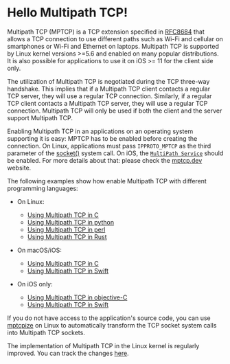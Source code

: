 # Hello Multipath TCP!

Multipath TCP (MPTCP) is a TCP extension specified in [RFC8684](https://www.rfc-editor.org/rfc/rfc8684.html) that allows a TCP connection to use different paths such as Wi-Fi and cellular on smartphones or Wi-Fi and Ethernet on laptops. Multipath TCP is supported by Linux kernel versions >=5.6 and enabled on many popular distributions. It is also possible for applications to use it on iOS >= 11 for the client side only.

The utilization of Multipath TCP is negotiated during the TCP three-way handshake. This implies that if a Multipath TCP client contacts a regular TCP server, they will use a regular TCP connection. Similarly, if a regular TCP client contacts a Multipath TCP server, they will use a regular TCP connection. Multipath TCP will only be used if both the client and the server support Multipath TCP.

Enabling Multipath TCP in an applications on an operating system supporting it is easy: MPTCP has to be enabled before creating the connection. On Linux, applications must pass `IPPROTO_MPTCP` as the third parameter of the [socket()](https://www.man7.org/linux/man-pages/man3/socket.3p.html) system call. On iOS, the [`MultiPath Service`](https://developer.apple.com/documentation/foundation/nsurlsessionmultipathservicetype) should be enabled. For more details about that: please check the [mptcp.dev](https://mptcp.dev) website.

The following examples show how enable Multipath TCP with different programming languages:

- On Linux:
  - [Using Multipath TCP in C](c/linux/README.md)
  - [Using Multipath TCP in python](python/README.md)
  - [Using Multipath TCP in perl](perl/README.md)
  - [Using Multipath TCP in Rust](rust/README.md)

- On macOS/iOS:
  - [Using Multipath TCP in C](c/macOS/README.md)
  - [Using Multipath TCP in Swift](swift/macOS/README.md)
  
- On iOS only:
  - [Using Multipath TCP in objective-C](objective-c/README.md)
  - [Using Multipath TCP in Swift](swift/iOS/README.md)



If you do not have access to the application's source code, you can use [mptcpize](https://manpages.ubuntu.com/manpages/kinetic/en/man8/mptcpize.8.html) on Linux to automatically transform the TCP socket system calls into Multipath TCP sockets.

The implementation of Multipath TCP in the Linux kernel is regularly improved. You can track the changes [here](https://github.com/multipath-tcp/mptcp_net-next/wiki#changelog).

